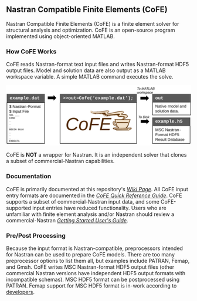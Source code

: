 ## Nastran Compatible Finite Elements (CoFE) 
Nastran Compatible Finite Elements (CoFE) is a finite element solver for structural analysis and optimization. CoFE is an open-source program implemented using object-oriented MATLAB.

### How CoFE Works
CoFE reads Nastran-format text input files and writes Nastran-format HDF5 output files. Model and solution data are also output as a MATLAB workspace variable. A simple MATLAB command executes the solve. 

<img src="https://raw.githubusercontent.com/vtpasquale/web_assets/assets/img/inputOutput.svg" width="750">

CoFE is **NOT** a wrapper for Nastran. It is an independent solver that clones a subset of commercial-Nastran capabilities.

### Documentation
CoFE is primarily documented at this repository's [*Wiki Page*](https://github.com/vtpasquale/NASTRAN_CoFE/wiki). All CoFE input entry formats are documented in the [*CoFE Quick Reference Guide*](https://github.com/vtpasquale/NASTRAN_CoFE/wiki/Quick-Reference-Guide). CoFE supports a subset of commercial-Nastran input data, and some CoFE-supported input entries have reduced functionality. Users who are unfamiliar with finite element analysis and/or Nastran should review a commercial-Nastran [*Getting Started User's Guide*](https://www.google.com/search?q=Nastran+Getting+Started+User%E2%80%99s+Guide). 

### Pre/Post Processing
Because the input format is Nastran-compatible, preprocessors intended for Nastran can be used to prepare CoFE models. There are too many preprocessor options to list them all, but examples include PATRAN, Femap, and Gmsh. CoFE writes MSC Nastran-format HDF5 output files (other commercial Nastran versions have independent HDF5 output formats with incompatible schemas). MSC HDF5 format can be postprocessed using PATRAN. Femap support for MSC HDF5 format is in-work according to [developers]( https://community.sw.siemens.com/s/question/0D54O000061xpmj/femap-needs-to-better-support-msc-nastrans-newer-features-feature-requests). 
